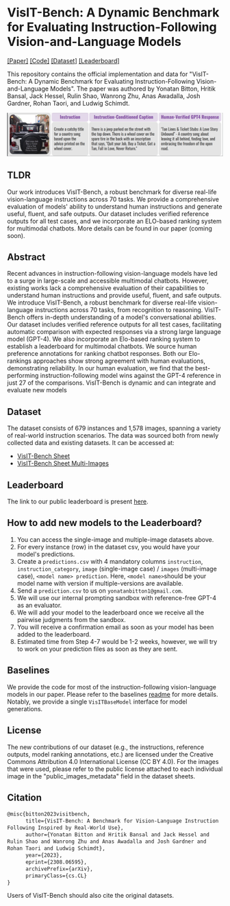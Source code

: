 # VisIT-Bench: A Dynamic Benchmark for Evaluating Instruction-Following Vision-and-Language Models

[[Paper]](https://arxiv.org/abs/2308.06595) [[Code]](https://github.com/mlfoundations/VisIT-Bench/) [[Dataset]](https://huggingface.co/datasets/mlfoundations/VisIT-Bench) [[Leaderboard]](https://huggingface.co/spaces/mlfoundations/VisIT-Bench-Leaderboard)

This repository contains the official implementation and data for "VisIT-Bench: A Dynamic Benchmark for Evaluating Instruction-Following Vision-and-Language Models". The paper was authored by Yonatan Bitton, Hritik Bansal, Jack Hessel, Rulin Shao, Wanrong Zhu, Anas Awadalla, Josh Gardner, Rohan Taori, and Ludwig Schimdt.

![Alt text](fig1.png)

## TLDR

Our work introduces VisIT-Bench, a robust benchmark for diverse real-life vision-language instructions across 70 tasks. We provide a comprehensive evaluation of models' ability to understand human instructions and generate useful, fluent, and safe outputs. Our dataset includes verified reference outputs for all test cases, and we incorporate an ELO-based ranking system for multimodal chatbots. More details can be found in our paper (coming soon).

## Abstract

Recent advances in instruction-following vision-language models have led to a surge in large-scale and accessible multimodal chatbots. 
However, existing works lack a comprehensive evaluation of their capabilities to understand human instructions and provide useful, fluent, and safe outputs. We introduce VisIT-Bench, a robust benchmark for diverse real-life vision-language instructions across 70 tasks, from recognition to reasoning. VisIT-Bench offers in-depth understanding of a model's conversational abilities. Our dataset includes verified reference outputs for all test cases, facilitating automatic comparison with expected responses via a strong large language model (GPT-4). We also incorporate an Elo-based ranking system to establish a leaderboard for 
multimodal chatbots. We source human preference annotations for ranking chatbot responses. Both our Elo-rankings approaches show strong agreement with human evaluations, demonstrating reliability. In our human evaluation, we find that the best-performing instruction-following model wins against the GPT-4 reference in just 27 of the comparisons. VisIT-Bench is dynamic and can integrate and evaluate new models

## Dataset

The dataset consists of 679 instances and 1,578 images, spanning a variety of real-world instruction scenarios. The data was sourced both from newly collected data and existing datasets. It can be accessed at:

- [VisIT-Bench Sheet](https://docs.google.com/spreadsheets/d/1hi8rGXf2WYufkFvGJ2MZ92JNChliM1QEJwZxNboUFlE/edit?usp=sharing)
- [VisIT-Bench Sheet Multi-Images](https://docs.google.com/spreadsheets/d/1IgCjJEd_obCawo1rWYfRZ_J7eiHP_68db5_OaNchKL0/edit?usp=sharing)


## Leaderboard

The link to our public leaderboard is present [here](https://visit-bench.github.io/).

## How to add new models to the Leaderboard?

1. You can access the single-image and multiple-image datasets above.
2. For every instance (row) in the dataset csv, you would have your model's predictions.
3. Create a `predictions.csv` with 4 mandatory columns `instruction`, `instruction_category`, `image` (single-image case) / `images` (multi-image case), `<model name> prediction`. Here, `<model name>`should be your model name with version if multiple-versions are available. 
4. Send a `prediction.csv` to us on `yonatanbitton1@gmail.com`. 
5. We will use our internal prompting sandbox with reference-free GPT-4 as an evaluator.
6. We will add your model to the leaderboard once we receive all the pairwise judgments from the sandbox.  
7. You will receive a confirmation email as soon as your model has been added to the leaderboard.
8. Estimated time from Step 4-7 would be 1-2 weeks, however, we will try to work on your prediction files as soon as they are sent. 


## Baselines 

We provide the code for most of the instruction-following vision-language models in our paper. Please refer to the baselines [readme](baselines/README.md) for more details. Notably, we provide a single `VisITBaseModel` interface for model generations. 

## License
The new contributions of our dataset (e.g., the instructions, reference outputs, model ranking annotations, etc.) are licensed under the Creative Commons Attribution 4.0 International License (CC BY 4.0).
For the images that were used, please refer to the public license attached to each individual image in the "public_images_metadata" field in the dataset sheets.

## Citation
```
@misc{bitton2023visitbench,
      title={VisIT-Bench: A Benchmark for Vision-Language Instruction Following Inspired by Real-World Use}, 
      author={Yonatan Bitton and Hritik Bansal and Jack Hessel and Rulin Shao and Wanrong Zhu and Anas Awadalla and Josh Gardner and Rohan Taori and Ludwig Schimdt},
      year={2023},
      eprint={2308.06595},
      archivePrefix={arXiv},
      primaryClass={cs.CL}
}
```
Users of VisIT-Bench should also cite the original datasets.
